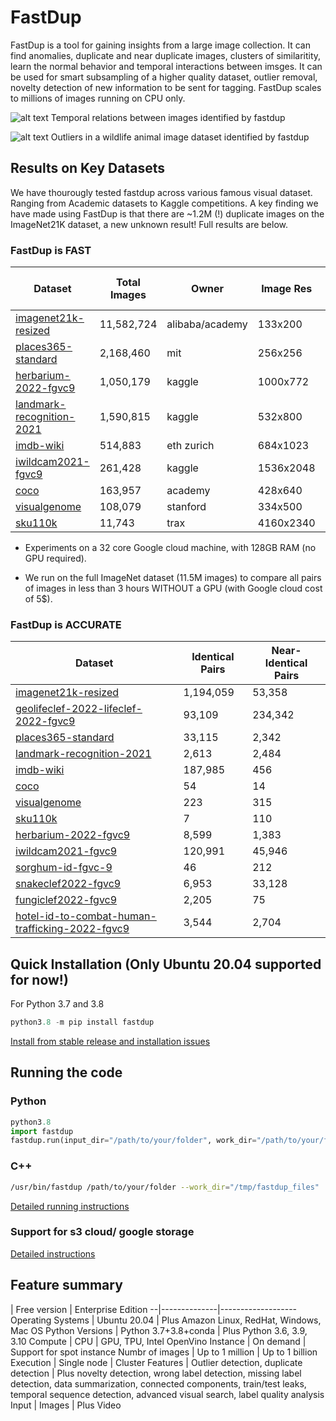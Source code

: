 
# FastDup 

FastDup is a tool for gaining insights from a large image collection. It can find anomalies, duplicate and near duplicate images, clusters of similaritity, learn the normal behavior and temporal interactions between imsges. It can be used for smart subsampling of a higher quality dataset,  outlier removal, novelty detection of new information to be sent for tagging. FastDup  scales to millions of images running on CPU only.

<p align="center">

![alt text](https://github.com/visualdatabase/fastdup/blob/main/gallery/git_main-min.png)
Temporal relations between images identified by fastdup

![alt text](https://github.com/visualdatabase/fastdup/blob/main/gallery/wild_animal_outliers.png)
Outliers in a wildlife animal image dataset identified by fastdup

</p>


## Results on Key Datasets
We have thourougly tested fastdup across various famous visual dataset. Ranging from Academic datasets to Kaggle competitions. A key finding we have made using FastDup is that there are ~1.2M (!) duplicate images on the ImageNet21K dataset, a new unknown result! Full results are below.

### FastDup is FAST
|Dataset	        |Total Images	|Owner			|Image Res     |cost [$]|spot cost [$]|processing [sec]|throughput [1/sec]|
|-----------------------|---------------|-----------------------|--------------|--------|-------|-------|-----|
|[imagenet21k-resized](https://www.image-net.org/challenges/LSVRC/)	|11,582,724	|alibaba/academy	|133x200	|4.98	|1.24	|11,561	|1,002|
|[places365-standard](http://places2.csail.mit.edu/download.html)	|2,168,460	|mit	                |256x256	|1.01	|0.25	|2,349	|923|
|[herbarium-2022-fgvc9](https://www.kaggle.com/c/herbarium-2022-fgvc9)	|1,050,179	|kaggle	                |1000x772	|0.69	|0.17	|1,598	|657|
|[landmark-recognition-2021](https://www.kaggle.com/c/landmark-recognition-2021)|1,590,815	|kaggle	                |532x800	|0.96	|0.24	|2,236	|711|
|[imdb-wiki](https://data.vision.ee.ethz.ch/cvl/rrothe/imdb-wiki/)	        |514,883	|eth zurich	        |684x1023	|0.65	|0.16	|1,509	|341|
|[iwildcam2021-fgvc9](https://www.kaggle.com/c/iwildcam2022-fgvc9/)	|261,428	|kaggle	                |1536x2048	|0.29	|0.07	|682	|383|
|[coco](https://cocodataset.org/#home)			|163,957	|academy	        |428x640	|0.09	|0.02	|218	|752|
|[visualgenome](https://visualgenome.org/)		|108,079	|stanford	        |334x500	|0.05	|0.01	|124	|872|
|[sku110k](https://github.com/eg4000/SKU110K_CVPR19)		|11,743	        |trax	                |4160x2340	|0.03	|0.01	|77	|153|

* Experiments on a 32 core Google cloud machine, with 128GB RAM (no GPU required).

* We run on the full ImageNet dataset (11.5M images) to compare all pairs of images in less than 3 hours WITHOUT a GPU (with Google cloud cost of 5$).

### FastDup is ACCURATE
Dataset|	Identical Pairs|	Near-Identical Pairs
-------|----------------------|--------------------
[imagenet21k-resized](https://www.image-net.org/challenges/LSVRC/)	|1,194,059|	53,358
[geolifeclef-2022-lifeclef-2022-fgvc9](https://www.kaggle.com/competitions/geolifeclef-2022-lifeclef-2022-fgvc9/data)	|93,109|	234,342
[places365-standard](http://places2.csail.mit.edu/download.html)	|33,115	|2,342
[landmark-recognition-2021](https://www.kaggle.com/c/landmark-recognition-2021)	|2,613	|2,484
[imdb-wiki](https://data.vision.ee.ethz.ch/cvl/rrothe/imdb-wiki/)		|187,985|	456
[coco](https://cocodataset.org/#home)		|54	|14
[visualgenome](https://visualgenome.org/)		|223	|315
[sku110k](https://github.com/eg4000/SKU110K_CVPR19)	|7	|110
[herbarium-2022-fgvc9](https://www.kaggle.com/c/herbarium-2022-fgvc9)		|8,599	|1,383
[iwildcam2021-fgvc9](https://www.kaggle.com/c/iwildcam2022-fgvc9/)	|120,991	|45,946
[sorghum-id-fgvc-9](https://www.kaggle.com/competitions/sorghum-id-fgvc-9/data)	|46	|212
[snakeclef2022-fgvc9](https://www.kaggle.com/competitions/snakeclef2022/data)	|6,953	|33,128
[fungiclef2022-fgvc9](https://www.kaggle.com/competitions/fungiclef2022/data)	|2,205	|75
[hotel-id-to-combat-human-trafficking-2022-fgvc9](https://www.kaggle.com/competitions/hotel-id-to-combat-human-trafficking-2022-fgvc9/data)|	3,544	|2,704

## Quick Installation (Only Ubuntu 20.04 supported for now!)
For Python 3.7 and 3.8
```python
python3.8 -m pip install fastdup
```

[Install from stable release and installation issues](INSTALL.md)


## Running the code

### Python
```python
python3.8
import fastdup
fastdup.run(input_dir="/path/to/your/folder", work_dir="/path/to/your/folder") #main running function
```
  
### C++
```bash
/usr/bin/fastdup /path/to/your/folder --work_dir="/tmp/fastdup_files"
```

[Detailed running instructions](RUN.md)



### Support for s3 cloud/ google storage
[Detailed instructions](CLOUD.md)


## Feature summary
  | Free version | Enterprise Edition
--|--------------|-------------------
Operating Systems | Ubuntu 20.04 | Plus Amazon Linux, RedHat, Windows, Mac OS
Python Versions | Python 3.7+3.8+conda | Plus Python 3.6, 3.9, 3.10
Compute | CPU | GPU, TPU, Intel OpenVino
Instance | On demand | Support for spot instance
Numbr of images | Up to 1 million | Up to 1 billion
Execution | Single node | Cluster
Features | Outlier detection, duplicate detection | Plus novelty detection, wrong label detection, missing label detection, data summarization, connected components, train/test leaks, temporal sequence detection, advanced visual search, label quality analysis
Input | Images | Plus Video







